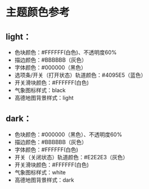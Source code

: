 # 主题颜色参考
## light：
+ 色块颜色：#FFFFFF(白色)、不透明度60%
+ 描边颜色：#BBBBBB（灰色）
+ 字体颜色：#000000（黑色）
+ 选项条/开关（打开状态）轨道颜色：#4095E5（蓝色）
+ 开关滑块颜色：#FFFFFF(白色)
+ 气象图标样式：black
+ 高德地图背景样式：light
## dark：
+ 色块颜色：#000000（黑色）、不透明度60%
+ 描边颜色：#BBBBBB（灰色）
+ 字体颜色：#FFFFFF(白色)
+ 开关（关闭状态）轨道颜色：#E2E2E3（灰色）
+ 开关滑块颜色：#FFFFFF(白色)
+ 气象图标样式：white
+ 高德地图背景样式：dark
